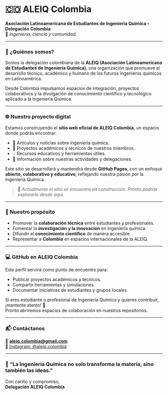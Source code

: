 # 🇨🇴 ALEIQ Colombia

**Asociación Latinoamericana de Estudiantes de Ingeniería Química – Delegación Colombia**  
📍 *Ingeniería, ciencia y comunidad.*

---

### 🧪 ¿Quiénes somos?

Somos la delegación colombiana de la **ALEIQ (Asociación Latinoamericana de Estudiantes de Ingeniería Química)**, una organización que promueve el desarrollo técnico, académico y humano de los futuros ingenieros químicos en Latinoamérica.

Desde Colombia impulsamos espacios de integración, proyectos colaborativos y la divulgación de conocimiento científico y tecnológico aplicado a la Ingeniería Química.

---

### 🌐 Nuestro proyecto digital

Estamos construyendo el **sitio web oficial de ALEIQ Colombia**, un espacio donde podrás encontrar:

- 🔬 Artículos y noticias sobre ingeniería química.  
- 🧠 Proyectos académicos y técnicos de nuestros miembros.  
- 💡 Recursos educativos y herramientas útiles.  
- 🤝 Información sobre nuestras actividades y delegaciones.  

Este sitio se desarrollará y mantendrá desde **GitHub Pages**, con un enfoque **abierto, colaborativo y educativo**, reflejando nuestra pasión por la Ingeniería Química.

> 🚧 *Actualmente el sitio se encuentra en construcción. Pronto podrás explorarlo desde aquí.*

---

### 🎯 Nuestro propósito

- Promover la **colaboración técnica** entre estudiantes y profesionales.  
- Fomentar la **investigación y la innovación** en ingeniería química.  
- Difundir el **conocimiento científico** de manera accesible.  
- Representar a **Colombia** en espacios internacionales de la ALEIQ.

---

### 💻 GitHub en ALEIQ Colombia

Este perfil servirá como punto de encuentro para:

- Publicar proyectos académicos y técnicos.  
- Compartir herramientas y simulaciones.  
- Documentar iniciativas de estudiantes y grupos locales.  

Si eres estudiante o profesional de Ingeniería Química y quieres contribuir, ¡mantente atento! 👀  
Pronto abriremos espacios de colaboración en nuestros repositorios.

---

### 📬 Contáctanos

📧 **aleiq.colombia@gmail.com**  
📸 [Instagram: @aleiq.colombia](https://instagram.com/aleiq.colombia)  

---

### 🧠 “La Ingeniería Química no solo transforma la materia, sino también las ideas.”

Con cariño y compromiso,  
**Delegación ALEIQ Colombia**

